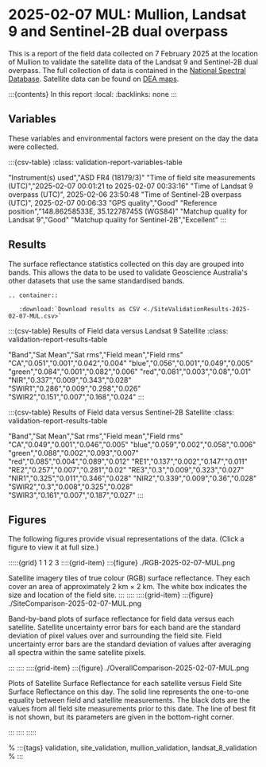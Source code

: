 # 2025-02-07 MUL: Mullion, Landsat 9 and Sentinel-2B dual overpass

This is a report of the field data collected on 7 February 2025 at the location of Mullion
to validate the satellite data of the Landsat 9 and Sentinel-2B dual overpass.
The full collection of data is contained in the [National Spectral Database](https://www.ga.gov.au/scientific-topics/dea/dea-data-and-products/national-spectral-database).
Satellite data can be found on [DEA maps](https://maps.dea.ga.gov.au/#share=s-i2o7JwB5gvXOQefhMmTLJaA14b0).

:::{contents} In this report
:local:
:backlinks: none
:::

## Variables

These variables and environmental factors were present on the day the data were collected.

:::{csv-table}
:class: validation-report-variables-table

"Instrument(s) used","ASD FR4 (18179/3)"
"Time of field site measurements (UTC)","2025-02-07 00:01:21 to 2025-02-07 00:33:16"
"Time of Landsat 9 overpass (UTC)", 2025-02-06 23:50:48
"Time of Sentinel-2B overpass (UTC)", 2025-02-07 00:06:33
"GPS quality","Good"
"Reference position","148.86258533E, 35.12278745S (WGS84)"
"Matchup quality for Landsat 9","Good"
"Matchup quality for Sentinel-2B","Excellent"
:::

## Results

The surface reflectance statistics collected on this day are grouped into bands.
This allows the data to be used to validate Geoscience Australia's other datasets that use the same standardised bands.

```{eval-rst}
.. container:: 

   :download:`Download results as CSV <./SiteValidationResults-2025-02-07-MUL.csv>`
```

:::{csv-table} Results of Field data versus Landsat 9 Satellite
:class: validation-report-results-table

"Band","Sat Mean","Sat rms","Field mean","Field rms"
"CA","0.051","0.001","0.042","0.004"
"blue","0.056","0.001","0.049","0.005"
"green","0.084","0.001","0.082","0.006"
"red","0.081","0.003","0.08","0.01"
"NIR","0.337","0.009","0.343","0.028"
"SWIR1","0.286","0.009","0.298","0.026"
"SWIR2","0.151","0.007","0.168","0.024"
:::

:::{csv-table} Results of Field data versus Sentinel-2B Satellite
:class: validation-report-results-table

"Band","Sat Mean","Sat rms","Field mean","Field rms"
"CA","0.049","0.001","0.046","0.005"
"blue","0.059","0.002","0.058","0.006"
"green","0.088","0.002","0.093","0.007"
"red","0.085","0.004","0.089","0.012"
"RE1","0.137","0.002","0.147","0.011"
"RE2","0.257","0.007","0.281","0.02"
"RE3","0.3","0.009","0.323","0.027"
"NIR1","0.325","0.011","0.346","0.028"
"NIR2","0.339","0.009","0.36","0.028"
"SWIR2","0.3","0.008","0.325","0.028"
"SWIR3","0.161","0.007","0.187","0.027"
:::

## Figures

The following figures provide visual representations of the data. (Click a figure to view it at full size.)

:::::{grid} 1 1 2 3
::::{grid-item}
:::{figure} ./RGB-2025-02-07-MUL.png

Satellite imagery tiles of true colour (RGB) surface reflectance.
They each cover an area of approximately 2&nbsp;km &times; 2&nbsp;km.
The white box indicates the size and location
of the field site.
:::
::::
::::{grid-item}
:::{figure} ./SiteComparison-2025-02-07-MUL.png

Band-by-band plots of surface reflectance for field data versus each satellite.
Satellite uncertainty error bars for each band are the standard deviation
of pixel values over and surrounding the field site.
Field uncertainty error bars are the standard deviation of values after
averaging all spectra within the same satellite pixels.

:::
::::
::::{grid-item}
:::{figure} ./OverallComparison-2025-02-07-MUL.png

Plots of Satellite Surface Reflectance for each satellite versus Field Site Surface Reflectance on this day.
The solid line represents the one-to-one equality between field and satellite measurements.
The black dots are the values from all field site measurements prior to this date.
The line of best fit is not shown, but its parameters are given in the bottom-right corner.

:::
::::
:::::

% :::{tags} validation, site_validation, mullion_validation, landsat_8_validation
% :::
    
